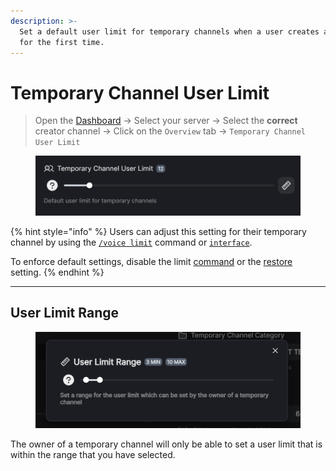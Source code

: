 ```yaml
---
description: >-
  Set a default user limit for temporary channels when a user creates a channel
  for the first time.
---
```


# Temporary Channel User Limit

> Open the [Dashboard](https://tempvoice.xyz/dashboard) -> Select your server -> Select the **correct** creator channel -> Click on the `Overview` tab -> `Temporary Channel User Limit`

<figure><img src="../../../.gitbook/assets/image (3) (1) (1).png" alt=""><figcaption></figcaption></figure>

{% hint style="info" %}
Users can adjust this setting for their temporary channel by using the [`/voice limit`](../../../commands/voice/limit.md) command or [`interface`](../../../commands/interface.md).

To enforce default settings, disable the limit [command](../features/restore.md) or the [restore](../features/restore.md) setting.
{% endhint %}

***

## User Limit Range

<figure><img src="../../../.gitbook/assets/image (4) (1) (1).png" alt=""><figcaption></figcaption></figure>

The owner of a temporary channel will only be able to set a user limit that is within the range that you have selected.
